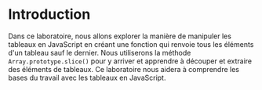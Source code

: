 # Introduction

Dans ce laboratoire, nous allons explorer la manière de manipuler les tableaux en JavaScript en créant une fonction qui renvoie tous les éléments d'un tableau sauf le dernier. Nous utiliserons la méthode `Array.prototype.slice()` pour y arriver et apprendre à découper et extraire des éléments de tableaux. Ce laboratoire nous aidera à comprendre les bases du travail avec les tableaux en JavaScript.
